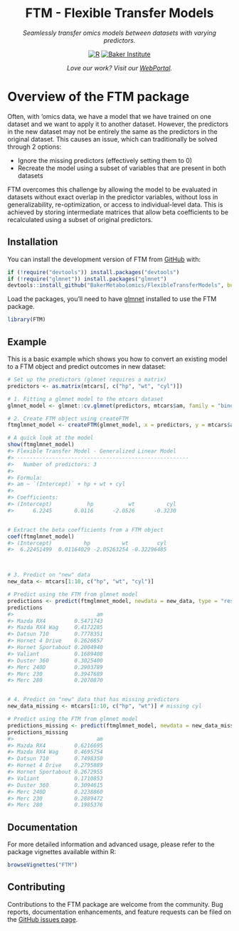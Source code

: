 
<!-- README.md is generated from README.Rmd. Please edit that file -->
<h1 align="center">
FTM - Flexible Transfer Models
</h1>
<p align="center">
<i>Seamlessly transfer omics models between datasets with varying
predictors.</i>
</p>

<div align="center">

<a href="https://www.r-project.org/"><img src="https://img.shields.io/badge/r-%23276DC3.svg?style=for-the-badge&logo=r&logoColor=white" alt="R"/></a>
<a href="https://www.baker.edu.au/"><img src="https://img.shields.io/badge/Baker-%23276DC3?style=for-the-badge" alt="Baker Institute"/></a>
<br>
<p align="center">
<i>Love our work? Visit our
<a href="https://metabolomics.baker.edu.au/">WebPortal</a>.</i>
</p>

</div>

# Overview of the FTM package

Often, with ’omics data, we have a model that we have trained on one
dataset and we want to apply it to another dataset. However, the
predictors in the new dataset may not be entirely the same as the
predictors in the original dataset. This causes an issue, which can
traditionally be solved through 2 options:

- Ignore the missing predictors (effectively setting them to 0)
- Recreate the model using a subset of variables that are present in
  both datasets

FTM overcomes this challenge by allowing the model to be evaluated in
datasets without exact overlap in the predictor variables, without loss
in generalizability, re-optimization, or access to individual-level
data. This is achieved by storing intermediate matrices that allow beta
coefficients to be recalculated using a subset of original predictors.

## Installation

You can install the development version of FTM from
[GitHub](https://github.com/) with:

``` r
if (!require("devtools")) install.packages("devtools")
if (!require("glmnet")) install.packages("glmnet")
devtools::install_github("BakerMetabolomics/FlexibleTransferModels", build_vignettes = TRUE)
```

Load the packages, you’ll need to have
[glmnet](https://glmnet.stanford.edu/articles/glmnet.html) installed to
use the FTM package.

``` r
library(FTM)
```

## Example

This is a basic example which shows you how to convert an existing model
to a FTM object and predict outcomes in new dataset:

``` r
# Set up the predictors (glmnet requires a matrix)
predictors <- as.matrix(mtcars[, c("hp", "wt", "cyl")])

# 1. Fitting a glmnet model to the mtcars dataset
glmnet_model <- glmnet::cv.glmnet(predictors, mtcars$am, family = "binomial", alpha = 0)

# 2. Create FTM object using createFTM
ftmglmnet_model <- createFTM(glmnet_model, x = predictors, y = mtcars$am)

# A quick look at the model
show(ftmglmnet_model)
#> Flexible Transfer Model - Generalized Linear Model
#> ------------------------------------------------------
#>   Number of predictors: 3
#> 
#> Formula:
#> am ~ `(Intercept)` + hp + wt + cyl
#> 
#> Coefficients:
#> (Intercept)           hp           wt          cyl  
#>      6.2245       0.0116      -2.0526      -0.3230
```

``` r

# Extract the beta coefficients from a FTM object
coef(ftmglmnet_model)
#> (Intercept)          hp          wt         cyl 
#>  6.22451499  0.01164029 -2.05263254 -0.32296485
```

``` r


# 3. Predict on "new" data
new_data <- mtcars[1:10, c("hp", "wt", "cyl")]

# Predict using the FTM from glmnet model
predictions <- predict(ftmglmnet_model, newdata = new_data, type = "response")
predictions
#>                          am
#> Mazda RX4         0.5471743
#> Mazda RX4 Wag     0.4172285
#> Datsun 710        0.7778351
#> Hornet 4 Drive    0.2626857
#> Hornet Sportabout 0.2004940
#> Valiant           0.1689408
#> Duster 360        0.3025400
#> Merc 240D         0.2903789
#> Merc 230          0.3947689
#> Merc 280          0.2070870
```

``` r

# 4. Predict on "new" data that has missing predictors
new_data_missing <- mtcars[1:10, c("hp", "wt")] # missing cyl

# Predict using the FTM from glmnet model
predictions_missing <- predict(ftmglmnet_model, newdata = new_data_missing, type = "response")
predictions_missing
#>                          am
#> Mazda RX4         0.6216695
#> Mazda RX4 Wag     0.4695754
#> Datsun 710        0.7498350
#> Hornet 4 Drive    0.2795889
#> Hornet Sportabout 0.2672955
#> Valiant           0.1710853
#> Duster 360        0.3094615
#> Merc 240D         0.2238860
#> Merc 230          0.2889472
#> Merc 280          0.1985376
```

## Documentation

For more detailed information and advanced usage, please refer to the
package vignettes available within R:

``` r
browseVignettes("FTM")
```

## Contributing

Contributions to the FTM package are welcome from the community. Bug
reports, documentation enhancements, and feature requests can be filed
on the [GitHub issues
page](https://github.com/BakerMetabolomics/FlexibleTransferModels/issues).
